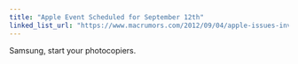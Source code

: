 ```yaml
---
title: "Apple Event Scheduled for September 12th"
linked_list_url: "https://www.macrumors.com/2012/09/04/apple-issues-invitations-for-media-event-on-september-12/"
---
```

<p>Samsung, start your photocopiers.</p>
